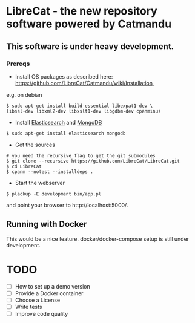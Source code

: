 # LibreCat - the new repository software powered by Catmandu

## This software is under heavy development.

### Prereqs

- Install OS packages as described here: https://github.com/LibreCat/Catmandu/wiki/Installation,

e.g. on debian

```
$ sudo apt-get install build-essential libexpat1-dev \
libssl-dev libxml2-dev libxslt1-dev libgdbm-dev cpanminus
```
- Install [Elasticsearch](http://elasticsearch.org) and [MongoDB](http://mongodb.org)

```
$ sudo apt-get install elasticsearch mongodb
```

- Get the sources

```
# you need the recursive flag to get the git submodules
$ git clone --recursive https://github.com/LibreCat/LibreCat.git
$ cd LibreCat
$ cpanm --notest --installdeps .
```

- Start the webserver

```
$ plackup -E development bin/app.pl
```

and point your browser to http://localhost:5000/.

## Running with Docker

This would be a nice feature. docker/docker-compose setup is still under development.

# TODO

- [ ] How to set up a demo version
- [ ] Provide a Docker container
- [ ] Choose a License
- [ ] Write tests
- [ ] Improve code quality
